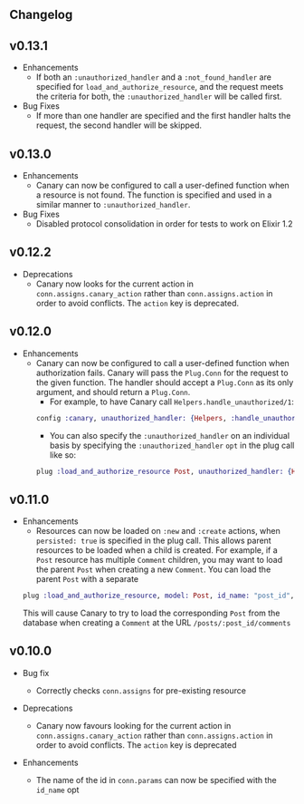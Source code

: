 ## Changelog

## v0.13.1

  * Enhancements
    * If both an `:unauthorized_handler` and a `:not_found_handler` are specified for `load_and_authorize_resource`, and the request meets the criteria for both, the `:unauthorized_handler` will be called first.
  * Bug Fixes
    * If more than one handler are specified and the first handler halts the request, the second handler will be skipped.

## v0.13.0

  * Enhancements
    * Canary can now be configured to call a user-defined function when a resource is not found. The function is specified and used in a similar manner to `:unauthorized_handler`.
  * Bug Fixes
    * Disabled protocol consolidation in order for tests to work on Elixir 1.2

## v0.12.2

  * Deprecations
    * Canary now looks for the current action in `conn.assigns.canary_action` rather than `conn.assigns.action` in order to avoid conflicts. The `action` key is deprecated.

## v0.12.0

* Enhancements
  * Canary can now be configured to call a user-defined function when authorization fails. Canary will pass the `Plug.Conn` for the request to the given function. The handler should accept a `Plug.Conn` as its only argument, and should return a `Plug.Conn`.
    * For example, to have Canary call `Helpers.handle_unauthorized/1`:
    ```elixir
    config :canary, unauthorized_handler: {Helpers, :handle_unauthorized}
    ```
    * You can also specify the `:unauthorized_handler` on an individual basis by specifying the `:unauthorized_handler`   `opt` in the plug call like so:
    ```elixir
    plug :load_and_authorize_resource Post, unauthorized_handler: {Helpers, :handle_unauthorized}
    ```

## v0.11.0

* Enhancements
  * Resources can now be loaded on `:new` and `:create` actions, when `persisted: true` is specified in the plug call. This allows parent resources to be loaded when a child is created. For example, if a `Post` resource has multiple `Comment` children, you may want to load the parent `Post` when creating a new `Comment`. You can load the parent `Post` with a separate
  ```elixir
  plug :load_and_authorize_resource, model: Post, id_name: "post_id", persisted: true, only: [:create]
  ```
  This will cause Canary to try to load the corresponding `Post` from the database when creating a `Comment` at the URL `/posts/:post_id/comments`

## v0.10.0

* Bug fix
  * Correctly checks `conn.assigns` for pre-existing resource

* Deprecations
  * Canary now favours looking for the current action in `conn.assigns.canary_action` rather than `conn.assigns.action` in order to avoid conflicts. The `action` key is deprecated

* Enhancements
  * The name of the id in `conn.params` can now be specified with the `id_name` opt
